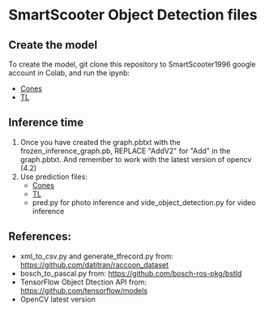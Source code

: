 # SmartScooter Object Detection files

## Create the model

To create the model, git clone this repository to SmartScooter1996 google account in Colab, and run the ipynb:
- [Cones](CONES/Create_object_detctor.ipynb)
- [TL](TRAFFIC_LIGHTS/TL_object_detector.ipynb)

## Inference time
1. Once you have created the graph.pbtxt with the frozen_inference_graph.pb, REPLACE "AddV2" for "Add" in the graph.pbtxt. And remember to work with the latest version of opencv (4.2)
2. Use prediction files:
    - [Cones](CONES/Prediction)
    - [TL](TRAFFIC_LIGHTS/Prediction)
    - pred.py for photo inference and vide_object_detection.py for video inference

## References:

- xml_to_csv.py and generate_tfrecord.py from: https://github.com/datitran/raccoon_dataset
- bosch_to_pascal.py from: https://github.com/bosch-ros-pkg/bstld
- TensorFlow Object Dtection API from: https://github.com/tensorflow/models
- OpenCV latest version

